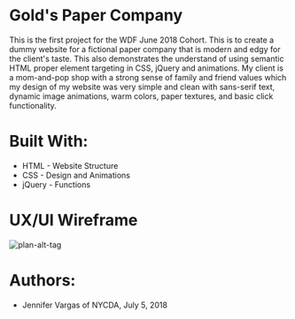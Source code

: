 # Gold's Paper Company

This is the first project for the WDF June 2018 Cohort. This is to create a dummy website for a fictional paper company that is modern and edgy for the client's taste. This also demonstrates the understand of using semantic HTML proper element targeting in CSS, jQuery and animations. My client is a mom-and-pop shop with a strong sense of family and friend values which my design of my website was very simple and clean with sans-serif text, dynamic image animations, warm colors, paper textures, and basic click functionality.

# Built With:

- HTML - Website Structure
- CSS - Design and Animations
- jQuery - Functions

# UX/UI Wireframe

![plan-alt-tag](https://github.com/jevargasv/Golds-Paper-Company/blob/master/UX%20Wireframe.jpg)

# Authors:

- Jennifer Vargas of NYCDA, July 5, 2018
